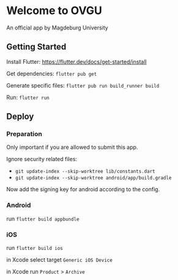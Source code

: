 # Welcome to OVGU

An official app by Magdeburg University

## Getting Started

Install Flutter: https://flutter.dev/docs/get-started/install

Get dependencies: `flutter pub get`

Generate specific files: `flutter pub run build_runner build`

Run: `flutter run`

## Deploy

### Preparation

Only important if you are allowed to submit this app.

Ignore security related files:
- `git update-index --skip-worktree lib/constants.dart`
- `git update-index --skip-worktree android/app/build.gradle`

Now add the signing key for android according to the config.

### Android

run `flutter build appbundle`

### iOS

run `flutter build ios`

in Xcode select target `Generic iOS Device`

in Xcode run `Product` > `Archive`

